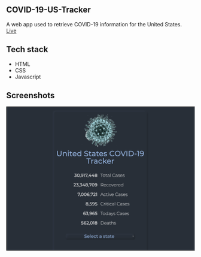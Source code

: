 ## COVID-19-US-Tracker
A web app used to retrieve COVID-19 information for the United States.
<br /> [Live](https://covid-19-us-tracker.netlify.app)


## Tech stack
* HTML
* CSS
* Javascript  


## Screenshots
<img src="https://raw.githubusercontent.com/DMC09/Image-storage/main/covidTrackerSnap.png" alt="placeholder" width="600"/>
